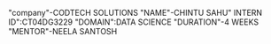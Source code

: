 "company"-CODTECH SOLUTIONS 
"NAME"-CHINTU SAHU"
INTERN ID":CT04DG3229
"DOMAIN":DATA SCIENCE
"DURATION"-4 WEEKS
"MENTOR"-NEELA SANTOSH
